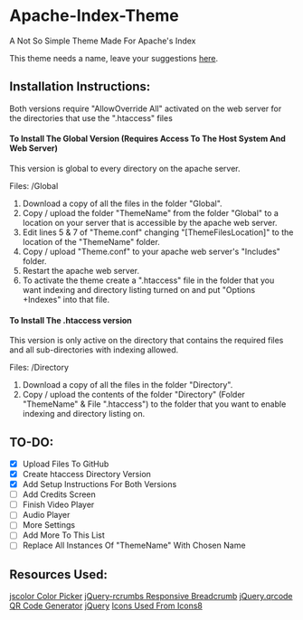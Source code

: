 # Apache-Index-Theme
A Not So Simple Theme Made For Apache's Index

This theme needs a name, leave your suggestions [here](https://github.com/Darnel-K/Apache-Index-Theme/issues/1).

## Installation Instructions:

Both versions require "AllowOverride All" activated on the web server for the directories that use the ".htaccess" files

#### To Install The Global Version (Requires Access To The Host System And Web Server)

This version is global to every directory on the apache server.

Files: /Global

1. Download a copy of all the files in the folder "Global".
2. Copy / upload the folder "ThemeName" from the folder "Global" to a location on your server that is accessible by the apache web server.
3. Edit lines 5 & 7 of "Theme.conf" changing "[ThemeFilesLocation]" to the location of the "ThemeName" folder.
4. Copy / upload "Theme.conf" to your apache web server's "Includes" folder.
5. Restart the apache web server.
6. To activate the theme create a ".htaccess" file in the folder that you want indexing and directory listing turned on and put "Options +Indexes" into that file.

#### To Install The .htaccess version

This version is only active on the directory that contains the required files and all sub-directories with indexing allowed.

Files: /Directory

1. Download a copy of all the files in the folder "Directory".
2. Copy / upload the contents of the folder "Directory" (Folder "ThemeName" & File ".htaccess") to the folder that you want to enable indexing and directory listing on.

## TO-DO:
* [x] Upload Files To GitHub
* [x] Create htaccess Directory Version
* [x] Add Setup Instructions For Both Versions
* [ ] Add Credits Screen
* [ ] Finish Video Player
* [ ] Audio Player
* [ ] More Settings
* [ ] Add More To This List
* [ ] Replace All Instances Of "ThemeName" With Chosen Name

## Resources Used:
[jscolor Color Picker](http://jscolor.com/)
[jQuery-rcrumbs Responsive Breadcrumb](https://github.com/cm0s/jquery-rcrumbs)
[jQuery.qrcode QR Code Generator](https://larsjung.de/jquery-qrcode/)
[jQuery](https://jquery.com/)
[Icons Used From Icons8](https://icons8.com/)
